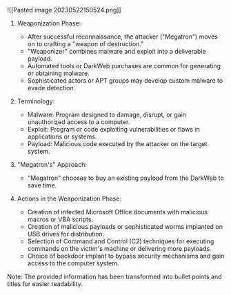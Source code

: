 ![[Pasted image 20230522150524.png]]

1. Weaponization Phase:
   - After successful reconnaissance, the attacker ("Megatron") moves on to crafting a "weapon of destruction."
   - "Weaponizer" combines malware and exploit into a deliverable payload.
   - Automated tools or DarkWeb purchases are common for generating or obtaining malware.
   - Sophisticated actors or APT groups may develop custom malware to evade detection.

2. Terminology:
   - Malware: Program designed to damage, disrupt, or gain unauthorized access to a computer.
   - Exploit: Program or code exploiting vulnerabilities or flaws in applications or systems.
   - Payload: Malicious code executed by the attacker on the target system.

3. "Megatron's" Approach:
   - "Megatron" chooses to buy an existing payload from the DarkWeb to save time.

4. Actions in the Weaponization Phase:
   - Creation of infected Microsoft Office documents with malicious macros or VBA scripts.
   - Creation of malicious payloads or sophisticated worms implanted on USB drives for distribution.
   - Selection of Command and Control (C2) techniques for executing commands on the victim's machine or delivering more payloads.
   - Choice of backdoor implant to bypass security mechanisms and gain access to the computer system.

Note: The provided information has been transformed into bullet points and titles for easier readability.